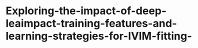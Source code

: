 # Exploring-the-impact-of-deep-leaimpact-training-features-and-learning-strategies-for-IVIM-fitting-